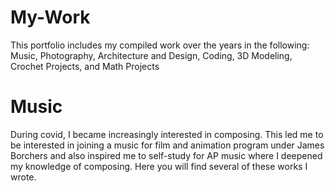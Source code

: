 # My-Work
This portfolio includes my compiled work over the years in the following: Music, Photography, Architecture and Design, Coding, 3D Modeling, Crochet Projects, and Math Projects
# Music
During covid, I became increasingly interested in composing. This led me to be interested in joining a music for film and animation program under James Borchers and also inspired me to self-study for AP music where I deepened my knowledge of composing. Here you will find several of these works I wrote.
